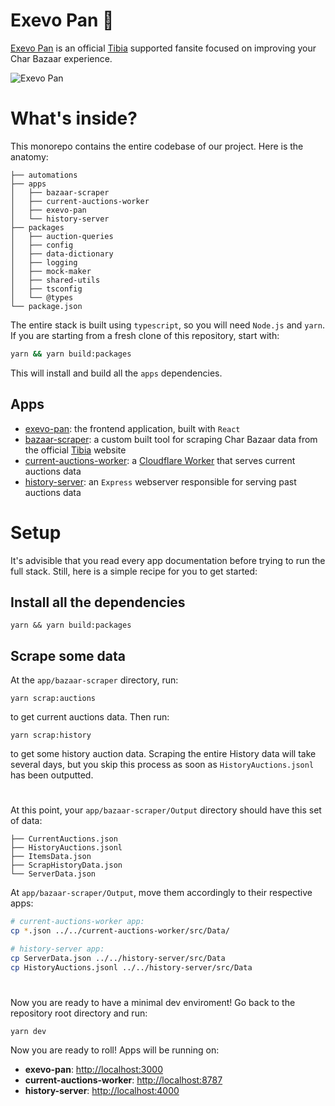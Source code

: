 # Exevo Pan 🍎

[Exevo Pan](https://www.exevopan.com/) is an official [Tibia](https://www.tibia.com/) supported fansite focused on improving your Char Bazaar experience.

![Exevo Pan](https://i.imgur.com/0x3ZPkF.png)

# What's inside?

This monorepo contains the entire codebase of our project. Here is the anatomy:

```
├── automations
├── apps
│   ├── bazaar-scraper
│   ├── current-auctions-worker
│   ├── exevo-pan
│   └── history-server
├── packages
│   ├── auction-queries
│   ├── config
│   ├── data-dictionary
│   ├── logging
│   ├── mock-maker
│   ├── shared-utils
│   ├── tsconfig
│   └── @types
└── package.json
```

The entire stack is built using `typescript`, so you will need `Node.js` and `yarn`. If you are starting from a fresh clone of this repository, start with:
```bash
yarn && yarn build:packages
```

This will install and build all the `apps` dependencies.

## Apps

- [exevo-pan](apps/exevo-pan): the frontend application, built with `React`
- [bazaar-scraper](apps/bazaar-scraper): a custom built tool for scraping Char Bazaar data from the official [Tibia](https://www.tibia.com/) website
- [current-auctions-worker](apps/current-auctions-worker): a [Cloudflare Worker](https://workers.cloudflare.com/) that serves current auctions data
- [history-server](apps/history-server): an `Express` webserver responsible for serving past auctions data

# Setup

It's advisible that you read every app documentation before trying to run the full stack. Still, here is a simple recipe for you to get started:

## Install all the dependencies
```
yarn && yarn build:packages
```

## Scrape some data

At the `app/bazaar-scraper` directory, run:
```
yarn scrap:auctions
```

to get current auctions data. Then run:
```
yarn scrap:history
```

to get some history auction data. Scraping the entire History data will take several days, but you skip this process as soon as `HistoryAuctions.jsonl` has been outputted.

#
At this point, your `app/bazaar-scraper/Output` directory should have this set of data:

```
├── CurrentAuctions.json
├── HistoryAuctions.jsonl
├── ItemsData.json
├── ScrapHistoryData.json
└── ServerData.json
```

At `app/bazaar-scraper/Output`, move them accordingly to their respective apps:

```sh
# current-auctions-worker app:
cp *.json ../../current-auctions-worker/src/Data/

# history-server app:
cp ServerData.json ../../history-server/src/Data
cp HistoryAuctions.jsonl ../../history-server/src/Data
```

#

Now you are ready to have a minimal dev enviroment! Go back to the repository root directory and run:
```
yarn dev
```

Now you are ready to roll! Apps will be running on:
- **exevo-pan**: [http://localhost:3000](http://localhost:3000)
- **current-auctions-worker**: [http://localhost:8787](http://localhost:8787)
- **history-server**: [http://localhost:4000](http://localhost:4000)

